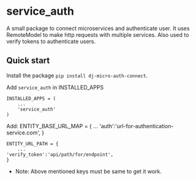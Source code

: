 
service_auth
=====

A small package to connect microservices and authenticate user. It uses RemoteModel to make http requests with multiple services.
Also used to verify tokens to authenticate users.

Quick start
-----------
Install the package `pip install dj-micro-auth-connect`.

Add `service_auth` in INSTALLED_APPS

    INSTALLED_APPS = (
        ...
        'service_auth'
    )

Add: 
    ENTITY_BASE_URL_MAP = {
        ...
    'auth':'url-for-authentication-service.com',
    }

    ENTITY_URL_PATH = {
        ...
    'verify_token':'api/path/for/endpoint',
    }

* Note: Above mentioned keys must be same to get it work.
